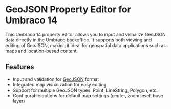 # GeoJSON Property Editor for Umbraco 14

This Umbraco 14 property editor allows you to input and visualize GeoJSON data directly in the Umbraco backoffice. It supports both viewing and editing of GeoJSON, making it ideal for geospatial data applications such as maps and location-based content.

## Features

- Input and validation for [GeoJSON](https://geojson.org/) format
- Integrated map visualization for easy editing
- Support for multiple GeoJSON types: Point, LineString, Polygon, etc.
- Configurable options for default map settings (center, zoom level, base layer)
